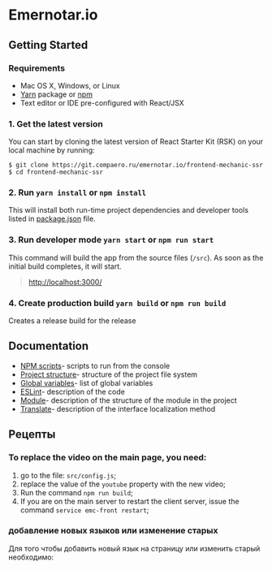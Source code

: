 # Emernotar.io

## Getting Started

### Requirements

  * Mac OS X, Windows, or Linux
  * [Yarn](https://yarnpkg.com/) package or [npm](https://www.npmjs.com)
  * Text editor or IDE pre-configured with React/JSX
  
### 1. Get the latest version

You can start by cloning the latest version of React Starter Kit (RSK) on your
local machine by running:

```shell
$ git clone https://git.compaero.ru/emernotar.io/frontend-mechanic-ssr
$ cd frontend-mechanic-ssr
```
### 2. Run `yarn install` or `npm install`

This will install both run-time project dependencies and developer tools listed
in [package.json](./package.json) file.

### 3. Run developer mode `yarn start` or `npm run start`

This command will build the app from the source files (`/src`). 
As soon as the initial build completes, it will start.

> [http://localhost:3000/](http://localhost:3000/) 

### 4. Create production build `yarn build` or `npm run build`

Creates a release build for the release

## Documentation

* [NPM scripts](./docs/npm_scripts.md)- scripts to run from the console
* [Project structure](./docs/structure.md)- structure of the project file system
* [Global variables](./docs/global_variables.md)- list of global variables
* [ESLint](./docs/eslint_guide.md)- description of the code
* [Module](./docs/module.md)- description of the structure of the module in the project
* [Translate](./docs/module.md#translatexml)- description of the interface localization method


## Рецепты

### To replace the video on the main page, you need:

1. go to the file: `src/config.js`;
2. replace the value of the `youtube` property with the new video;
3. Run the command `npm run build`;
4. If you are on the main server to restart the client server, issue the command `service emc-front restart`;

### добавление новых языков или изменение старых

Для того чтобы добавить новый язык на страницу или изменить старый необходимо:

